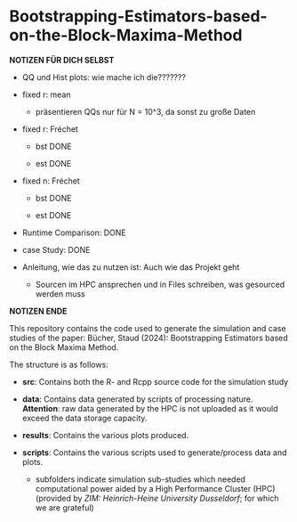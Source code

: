 # Bootstrapping-Estimators-based-on-the-Block-Maxima-Method

**NOTIZEN FÜR DICH SELBST**

-   QQ und Hist plots: wie mache ich die???????

-   fixed r: mean

    -   präsentieren QQs nur für N = 10\^3, da sonst zu große Daten

-   fixed r: Fréchet

    -   bst DONE

    -   est DONE

-   fixed n: Fréchet

    -   bst DONE

    -   est DONE

-   Runtime Comparison: DONE

-   case Study: DONE

-   Anleitung, wie das zu nutzen ist: Auch wie das Projekt geht

    -   Sourcen im HPC ansprechen und in Files schreiben, was gesourced werden muss

**NOTIZEN ENDE**

This repository contains the code used to generate the simulation and case studies of the paper: Bücher, Staud (2024): Bootstrapping Estimators based on the Block Maxima Method.

The structure is as follows:

-   **src**: Contains both the R- and Rcpp source code for the simulation study

-   **data**: Contains data generated by scripts of processing nature. **Attention**: raw data generated by the HPC is not uploaded as it would exceed the data storage capacity.

-   **results**: Contains the various plots produced.

-   **scripts**: Contains the various scripts used to generate/process data and plots.

    -   subfolders indicate simulation sub-studies which needed computational power aided by a High Performance Cluster (HPC) (provided by *ZIM: Heinrich-Heine University Dusseldorf*; for which we are grateful)
